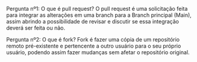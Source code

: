 Pergunta nº1: O que é pull request?
O pull request é uma solicitação feita para integrar as alterações em uma branch para a Branch principal (Main), 
assim abrindo a possibilidade de revisar e discutir se essa integração deverá ser feita ou não.

Pergunta nº2: O que é fork?
Fork é fazer uma cópia de um repositório remoto pré-existente e pertencente a outro usuário para o seu próprio usuário, 
podendo assim fazer mudanças sem afetar o repositório original.